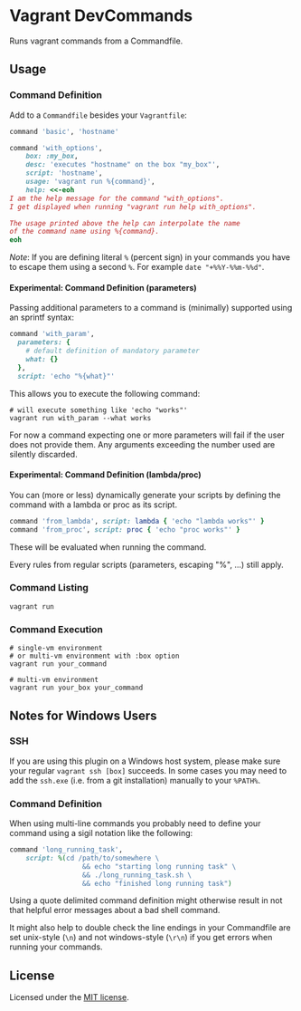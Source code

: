 # Vagrant DevCommands

Runs vagrant commands from a Commandfile.


## Usage

### Command Definition

Add to a `Commandfile` besides your `Vagrantfile`:

```ruby
command 'basic', 'hostname'

command 'with_options',
    box: :my_box,
    desc: 'executes "hostname" on the box "my_box"',
    script: 'hostname',
    usage: 'vagrant run %{command}',
    help: <<-eoh
I am the help message for the command "with_options".
I get displayed when running "vagrant run help with_options".

The usage printed above the help can interpolate the name
of the command name using %{command}.
eoh
```

_Note_: If you are defining literal `%` (percent sign) in your commands you
have to escape them using a second `%`. For example `date "+%%Y-%%m-%%d"`.

#### Experimental: Command Definition (parameters)

Passing additional parameters to a command is (minimally) supported using an
sprintf syntax:

```ruby
command 'with_param',
  parameters: {
    # default definition of mandatory parameter
    what: {}
  },
  script: 'echo "%{what}"'
```

This allows you to execute the following command:

```shell
# will execute something like 'echo "works"'
vagrant run with_param --what works
```

For now a command expecting one or more parameters will fail if the user does
not provide them. Any arguments exceeding the number used are silently
discarded.

#### Experimental: Command Definition (lambda/proc)

You can (more or less) dynamically generate your scripts by defining the
command with a lambda or proc as its script.

```ruby
command 'from_lambda', script: lambda { 'echo "lambda works"' }
command 'from_proc', script: proc { 'echo "proc works"' }
```

These will be evaluated when running the command.

Every rules from regular scripts (parameters, escaping "%", ...) still apply.

### Command Listing

```shell
vagrant run
```


### Command Execution

```shell
# single-vm environment
# or multi-vm environment with :box option
vagrant run your_command

# multi-vm environment
vagrant run your_box your_command
```


## Notes for Windows Users

### SSH

If you are using this plugin on a Windows host system, please make sure your
regular `vagrant ssh [box]` succeeds. In some cases you may need to add the
`ssh.exe` (i.e. from a git installation) manually to your `%PATH%`.

### Command Definition

When using multi-line commands you probably need to define your command using
a sigil notation like the following:

```ruby
command 'long_running_task',
    script: %(cd /path/to/somewhere \
                  && echo "starting long running task" \
                  && ./long_running_task.sh \
                  && echo "finished long running task")
```

Using a quote delimited command definition might otherwise result in not that
helpful error messages about a bad shell command.

It might also help to double check the line endings in your Commandfile are set
unix-style (`\n`) and not windows-style (`\r\n`) if you get errors when running
your commands.


## License

Licensed under the [MIT license](http://opensource.org/licenses/MIT).
